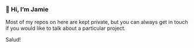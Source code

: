 ### 👋 Hi, I’m Jamie

Most of my repos on here are kept private, but you can always get in touch if you would like to talk about a particular project.

Salud!
